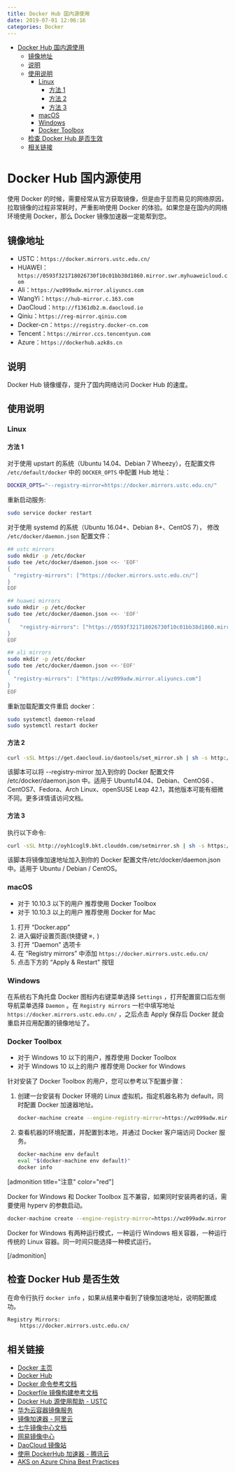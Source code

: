 ```yaml
---
title: Docker Hub 国内源使用
date: 2019-07-01 12:06:16
categories: Docker
---
```


<!-- more -->

<!-- TOC -->

- [Docker Hub 国内源使用](#docker-hub-国内源使用)
  - [镜像地址](#镜像地址)
  - [说明](#说明)
  - [使用说明](#使用说明)
    - [Linux](#linux)
      - [方法 1](#方法-1)
      - [方法 2](#方法-2)
      - [方法 3](#方法-3)
    - [macOS](#macos)
    - [Windows](#windows)
    - [Docker Toolbox](#docker-toolbox)
  - [检查 Docker Hub 是否生效](#检查-docker-hub-是否生效)
  - [相关链接](#相关链接)

<!-- /TOC -->

<a id="markdown-docker-hub-国内源使用" name="docker-hub-国内源使用"></a>

# Docker Hub 国内源使用

使用 Docker 的时候，需要经常从官方获取镜像，但是由于显而易见的网络原因，拉取镜像的过程非常耗时，严重影响使用 Docker 的体验。如果您是在国内的网络环境使用 Docker，那么 Docker 镜像加速器一定能帮到您。

<a id="markdown-镜像地址" name="镜像地址"></a>

## 镜像地址

- USTC：`https://docker.mirrors.ustc.edu.cn/`
- HUAWEI：`https://0593f321718026730f10c01bb38d1860.mirror.swr.myhuaweicloud.com`
- Ali：`https://wz099adw.mirror.aliyuncs.com`
- WangYi：`https://hub-mirror.c.163.com`
- DaoCloud：`http://f1361db2.m.daocloud.io`
- Qiniu：`https://reg-mirror.qiniu.com`
- Docker-cn：`https://registry.docker-cn.com`
- Tencent：`https://mirror.ccs.tencentyun.com`
- Azure：`https://dockerhub.azk8s.cn`

<a id="markdown-说明" name="说明"></a>

## 说明

Docker Hub 镜像缓存，提升了国内网络访问 Docker Hub 的速度。

<a id="markdown-使用说明" name="使用说明"></a>

## 使用说明

<a id="markdown-linux" name="linux"></a>

### Linux

<a id="markdown-方法-1" name="方法-1"></a>

#### 方法 1

对于使用 upstart 的系统（Ubuntu 14.04、Debian 7 Wheezy），在配置文件 `/etc/default/docker` 中的 `DOCKER_OPTS` 中配置 Hub 地址：

```bash
DOCKER_OPTS="--registry-mirror=https://docker.mirrors.ustc.edu.cn/"
```

重新启动服务:

```bash
sudo service docker restart
```

对于使用 systemd 的系统（Ubuntu 16.04+、Debian 8+、CentOS 7）， 修改 `/etc/docker/daemon.json` 配置文件：

```bash
## ustc mirrors
sudo mkdir -p /etc/docker
sudo tee /etc/docker/daemon.json <<- 'EOF'
{
  "registry-mirrors": ["https://docker.mirrors.ustc.edu.cn/"]
}
EOF

## huawei mirrors
sudo mkdir -p /etc/docker
sudo tee /etc/docker/daemon.json <<- 'EOF'
{
    "registry-mirrors": ["https://0593f321718026730f10c01bb38d1860.mirror.swr.myhuaweicloud.com"]
}
EOF

## ali mirrors
sudo mkdir -p /etc/docker
sudo tee /etc/docker/daemon.json <<-'EOF'
{
  "registry-mirrors": ["https://wz099adw.mirror.aliyuncs.com"]
}
EOF
```

重新加载配置文件重启 docker：

```bash
sudo systemctl daemon-reload
sudo systemctl restart docker
```

<a id="markdown-方法-2" name="方法-2"></a>

#### 方法 2

```bash
curl -sSL https://get.daocloud.io/daotools/set_mirror.sh | sh -s http://f1361db2.m.daocloud.io
```

该脚本可以将 --registry-mirror 加入到你的 Docker 配置文件 /etc/docker/daemon.json 中。适用于 Ubuntu14.04、Debian、CentOS6 、CentOS7、Fedora、Arch Linux、openSUSE Leap 42.1，其他版本可能有细微不同。更多详情请访问文档。

<a id="markdown-方法-3" name="方法-3"></a>

#### 方法 3

执行以下命令:

```bash
curl -sSL http://oyh1cogl9.bkt.clouddn.com/setmirror.sh | sh -s https://reg-mirror.qiniu.com
```

该脚本将镜像加速地址加入到你的 Docker 配置文件/etc/docker/daemon.json 中。适用于 Ubuntu / Debian / CentOS。

<a id="markdown-macos" name="macos"></a>

### macOS

- 对于 10.10.3 以下的用户 推荐使用 Docker Toolbox
- 对于 10.10.3 以上的用户 推荐使用 Docker for Mac

1. 打开 “Docker.app”
2. 进入偏好设置页面(快捷键 `⌘,` )
3. 打开 “Daemon” 选项卡
4. 在 “Registry mirrors” 中添加 `https://docker.mirrors.ustc.edu.cn/`
5. 点击下方的 “Apply & Restart” 按钮

<a id="markdown-windows" name="windows"></a>

### Windows

在系统右下角托盘 Docker 图标内右键菜单选择 `Settings` ，打开配置窗口后左侧导航菜单选择 `Daemon` 。在 `Registry mirrors` 一栏中填写地址 `https://docker.mirrors.ustc.edu.cn/` ，之后点击 Apply 保存后 Docker 就会重启并应用配置的镜像地址了。

<a id="markdown-docker-toolbox" name="docker-toolbox"></a>

### Docker Toolbox

- 对于 Windows 10 以下的用户，推荐使用 Docker Toolbox
- 对于 Windows 10 以上的用户 推荐使用 Docker for Windows

针对安装了 Docker Toolbox 的用户，您可以参考以下配置步骤：

1. 创建一台安装有 Docker 环境的 Linux 虚拟机，指定机器名称为 default，同时配置 Docker 加速器地址。

   ```bash
   docker-machine create --engine-registry-mirror=https://wz099adw.mirror.aliyuncs.com -d virtualbox default
   ```

2. 查看机器的环境配置，并配置到本地，并通过 Docker 客户端访问 Docker 服务。

   ```bash
   docker-machine env default
   eval "$(docker-machine env default)"
   docker info
   ```

[admonition title="注意" color="red"]

Docker for Windows 和 Docker Toolbox 互不兼容，如果同时安装两者的话，需要使用 hyperv 的参数启动。

```bash
docker-machine create --engine-registry-mirror=https://wz099adw.mirror.aliyuncs.com -d hyperv default
```

Docker for Windows 有两种运行模式，一种运行 Windows 相关容器，一种运行传统的 Linux 容器。同一时间只能选择一种模式运行。

[/admonition]

<a id="markdown-检查-docker-hub-是否生效" name="检查-docker-hub-是否生效"></a>

## 检查 Docker Hub 是否生效

在命令行执行 `docker info` ，如果从结果中看到了镜像加速地址，说明配置成功。

```bash
Registry Mirrors:
    https://docker.mirrors.ustc.edu.cn/
```

<a id="markdown-相关链接" name="相关链接"></a>

## 相关链接

- [Docker 主页](https://www.docker.com)
- [Docker Hub](https://hub.docker.com)
- [Docker 命令参考文档](https://docs.docker.com/engine/reference/commandline/cli/?spm=5176.8351553.0.0.1dd01991cGTHJO)
- [Dockerfile 镜像构建参考文档](https://docs.docker.com/engine/reference/builder/)
- [Docker Hub 源使用帮助 - USTC](http://mirrors.ustc.edu.cn/help/dockerhub.html)
- [华为云容器镜像服务](https://www.huaweicloud.com/product/swr.html)
- [镜像加速器 - 阿里云](https://cr.console.aliyun.com/cn-hangzhou/instances/mirrors)
- [七牛镜像中心文档](https://kirk-enterprise.github.io/hub-docs/)
- [网易镜像中心](https://c.163yun.com/hub#/home)
- [DaoCloud 镜像站](https://daocloud.io/mirror)
- [使用 DockerHub 加速器 - 腾讯云](https://cloud.tencent.com/document/product/457/9113)
- [AKS on Azure China Best Practices](https://github.com/Azure/container-service-for-azure-china/blob/master/aks/README.md#22-container-registry-proxy)
